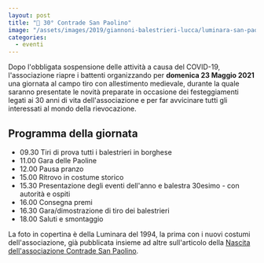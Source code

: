 ```yaml
---
layout: post
title: "🎂 30° Contrade San Paolino"
image: "/assets/images/2019/giannoni-balestrieri-lucca/luminara-san-paolino-lucca1994.jpg"
categories:
  - eventi
---
```


Dopo l'obbligata sospensione delle attività a causa del COVID-19, l'associazione
riapre i battenti organizzando per **domenica 23 Maggio 2021** una giornata al
campo tiro con allestimento medievale, durante la quale saranno presentate le
novità preparate in occasione dei festeggiamenti legati ai 30 anni di vita
dell'associazione e per far avvicinare tutti gli interessati al mondo della
rievocazione.

## Programma della giornata

* 09.30 Tiri di prova tutti i balestrieri in borghese
* 11.00 Gara delle Paoline
* 12.00 Pausa pranzo
* 15.00 Ritrovo in costume storico
* 15.30 Presentazione degli eventi dell'anno e balestra 30esimo - con autorità e
  ospiti
* 16.00 Consegna premi
* 16.30 Gara/dimostrazione di tiro dei balestrieri
* 18.00 Saluti e smontaggio

La foto in copertina è della Luminara del 1994, la prima con i nuovi costumi
dell'associazione, già pubblicata insieme ad altre sull'articolo della [Nascita
dell'associazione Contrade San
Paolino](/2019/nascita-associazione-contrade-san-paolino).
